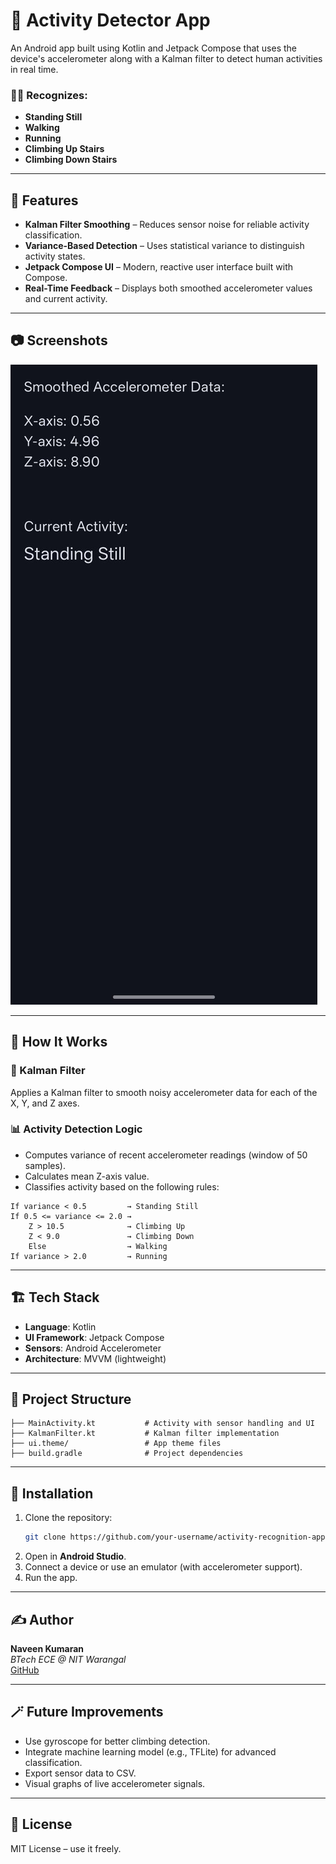# 📱 Activity Detector App

An Android app built using Kotlin and Jetpack Compose that uses the device's accelerometer along with a Kalman filter to detect human activities in real time.

### 🚶‍♂️ Recognizes:
- **Standing Still**
- **Walking**
- **Running**
- **Climbing Up Stairs**
- **Climbing Down Stairs**

---

## 🔧 Features

- **Kalman Filter Smoothing** – Reduces sensor noise for reliable activity classification.
- **Variance-Based Detection** – Uses statistical variance to distinguish activity states.
- **Jetpack Compose UI** – Modern, reactive user interface built with Compose.
- **Real-Time Feedback** – Displays both smoothed accelerometer values and current activity.

---

## 📷 Screenshots

![Basic UI](./basicUI.jpg)

---

## 🚀 How It Works

### 🧠 Kalman Filter
Applies a Kalman filter to smooth noisy accelerometer data for each of the X, Y, and Z axes.

### 📊 Activity Detection Logic
- Computes variance of recent accelerometer readings (window of 50 samples).
- Calculates mean Z-axis value.
- Classifies activity based on the following rules:

```text
If variance < 0.5         → Standing Still  
If 0.5 <= variance <= 2.0 → 
    Z > 10.5              → Climbing Up  
    Z < 9.0               → Climbing Down  
    Else                  → Walking  
If variance > 2.0         → Running
```

---

## 🏗 Tech Stack

- **Language**: Kotlin  
- **UI Framework**: Jetpack Compose  
- **Sensors**: Android Accelerometer  
- **Architecture**: MVVM (lightweight)  

---

## 📂 Project Structure

```text
├── MainActivity.kt           # Activity with sensor handling and UI
├── KalmanFilter.kt           # Kalman filter implementation
├── ui.theme/                 # App theme files
├── build.gradle              # Project dependencies
```

---

## 📲 Installation

1. Clone the repository:
   ```bash
   git clone https://github.com/your-username/activity-recognition-app.git
   ```
2. Open in **Android Studio**.
3. Connect a device or use an emulator (with accelerometer support).
4. Run the app.

---

## ✍️ Author

**Naveen Kumaran**  
_BTech ECE @ NIT Warangal_  
[GitHub](https://github.com/your-username)

---

## 🪄 Future Improvements

- Use gyroscope for better climbing detection.
- Integrate machine learning model (e.g., TFLite) for advanced classification.
- Export sensor data to CSV.
- Visual graphs of live accelerometer signals.

---

## 📄 License

MIT License – use it freely.
